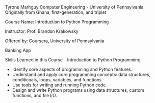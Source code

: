 Tyrone Marhguy
Computer Engineering - University of Pennsylvania
Originally from Ghana, first-generation, and triplet

Course Name: Introduction to Python Programming

Instructor: Prof. Brandon Krakowsky

Offered by: Coursera, University of Pennsylvania

Banking App

Skills Learned in this Course - Introduction to Python Programming
- Identify core aspects of programming and Python features.
- Understand and apply core programming concepts: data structures, conditionals, loops, variables, and functions.
- Use tools for writing and running Python code.
- Design and write Python programs using data structures, custom functions, and file I/O.